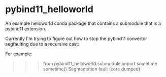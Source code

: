 # pybind11_helloworld

An example helloworld conda package that contains a submodule that is a pybind11 extension.

Currently I'm trying to figure out how to stop the pybind11 convertor segfaulting due to a recursive cast:

For example:
>>> from pybind11_helloworld.submodule import sometime
>>> sometime()
Segmentation fault (core dumped)
```
